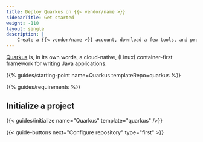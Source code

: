 ```yaml
---
title: Deploy Quarkus on {{< vendor/name >}}
sidebarTitle: Get started
weight: -110
layout: single
description: |
    Create a {{< vendor/name >}} account, download a few tools, and prepare to deploy Quarkus.
---
```


[Quarkus](https://quarkus.io/) is, in its own words, a cloud-native, (Linux) container-first framework for writing Java applications.

{{% guides/starting-point name=Quarkus templateRepo=quarkus %}}

{{% guides/requirements %}}

## Initialize a project

{{< guides/initialize name="Quarkus" template="quarkus" />}}

{{< guide-buttons next="Configure repository" type="first" >}}
